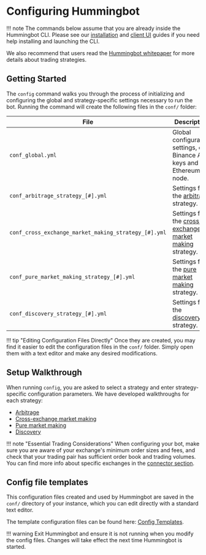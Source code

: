 # Configuring Hummingbot

!!! note
    The commands below assume that you are already inside the Hummingbot CLI. Please see our  [installation](/installation) and [client UI](/operation/client) guides if you need help installing and launching the CLI.

We also recommend that users read the [Hummingbot whitepaper](https://www.hummingbot.io/whitepaper.pdf) for more details about trading strategies.

## Getting Started

The `config` command walks you through the process of initializing and configuring the global and strategy-specific settings necessary to run the bot. Running the command will create the following files in the `conf/` folder:

File | Description
---|---
`conf_global.yml` | Global configuration settings, e.g. Binance API keys and Ethereum node.
`conf_arbitrage_strategy_[#].yml` | Settings for the [arbitrage](/strategies/arbitrage/) strategy.
`conf_cross_exchange_market_making_strategy_[#].yml` | Settings for the [cross-exchange market making](/strategies/cross-exchange-market-making/) strategy.
`conf_pure_market_making_strategy_[#].yml` | Settings for the [pure market making](/strategies/pure-market-making/) strategy.
`conf_discovery_strategy_[#].yml` | Settings for the [discovery](/strategies/discovery/) strategy.

!!! tip "Editing Configuration Files Directly"
    Once they are created, you may find it easier to edit the configuration files in the `conf/` folder. Simply open them with a text editor and make any desired modifications.

## Setup Walkthrough

When running `config`, you are asked to select a strategy and enter strategy-specific configuration parameters. We have developed walkthroughs for each strategy:

* [Arbitrage](/strategies/arbitrage#configuration-walkthrough)
* [Cross-exchange market making](/strategies/cross-exchange-market-making#configuration-walkthrough)
* [Pure market making](/strategies/pure-market-making#configuration-walkthrough)
* [Discovery](/strategies/discovery#configuration-walkthrough)

!!! note "Essential Trading Considerations"
    When configuring your bot, make sure you are aware of your exchange's minimum order sizes and fees, and check that your trading pair has sufficient order book and trading volumes. You can find more info about specific exchanges in the [connector section](/connectors).

## Config file templates

This configuration files created and used by Hummingbot are saved in the `conf/` directory of your instance, which you can edit directly with a standard text editor.

The template configuration files can be found here: [Config Templates](https://github.com/CoinAlpha/hummingbot/tree/master/hummingbot/templates).

!!! warning
    Exit Hummingbot and ensure it is not running when you modify the config files. Changes will take effect the next time Hummingbot is started.
